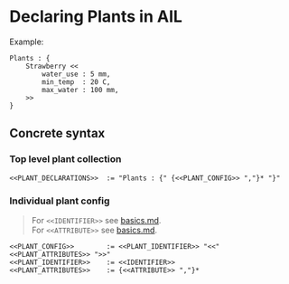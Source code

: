# Declaring Plants in AIL

Example:

```plaintext
Plants : {
    Strawberry <<
        water_use : 5 mm,
        min_temp  : 20 C,
        max_water : 100 mm,
    >>
}
```

## Concrete syntax

### Top level plant collection

```f#
<<PLANT_DECLARATIONS>>  := "Plants : {" {<<PLANT_CONFIG>> ","}* "}"
```

### Individual plant config

> For `<<IDENTIFIER>>` see [basics.md](./basics.md).  
> For `<<ATTRIBUTE>>` see [basics.md](./basics.md).  

```f#
<<PLANT_CONFIG>>        := <<PLANT_IDENTIFIER>> "<<" <<PLANT_ATTRIBUTES>> ">>"
<<PLANT_IDENTIFIER>>    := <<IDENTIFIER>>
<<PLANT_ATTRIBUTES>>    := {<<ATTRIBUTE>> ","}*
```
